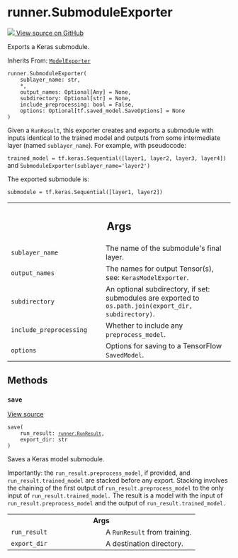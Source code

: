 # runner.SubmoduleExporter

<!-- Insert buttons and diff -->

<a target="_blank" href="https://github.com/tensorflow/gnn/tree/master/tensorflow_gnn/runner/utils/model_export.py#L90-L167">
<img src="https://www.tensorflow.org/images/GitHub-Mark-32px.png" /> View source
on GitHub </a>

Exports a Keras submodule.

Inherits From: [`ModelExporter`](../runner/ModelExporter.md)

<pre class="devsite-click-to-copy prettyprint lang-py tfo-signature-link">
<code>runner.SubmoduleExporter(
    sublayer_name: str,
    *,
    output_names: Optional[Any] = None,
    subdirectory: Optional[str] = None,
    include_preprocessing: bool = False,
    options: Optional[tf.saved_model.SaveOptions] = None
)
</code></pre>

<!-- Placeholder for "Used in" -->

Given a `RunResult`, this exporter creates and exports a submodule with inputs
identical to the trained model and outputs from some intermediate layer (named
`sublayer_name`). For example, with pseudocode:

`trained_model = tf.keras.Sequential([layer1, layer2, layer3, layer4])` and
`SubmoduleExporter(sublayer_name='layer2')`

The exported submodule is:

`submodule = tf.keras.Sequential([layer1, layer2])`

<!-- Tabular view -->

 <table class="responsive fixed orange">
<colgroup><col width="214px"><col></colgroup>
<tr><th colspan="2"><h2 class="add-link">Args</h2></th></tr>

<tr>
<td>
<code>sublayer_name</code><a id="sublayer_name"></a>
</td>
<td>
The name of the submodule's final layer.
</td>
</tr><tr>
<td>
<code>output_names</code><a id="output_names"></a>
</td>
<td>
The names for output Tensor(s), see: <code>KerasModelExporter</code>.
</td>
</tr><tr>
<td>
<code>subdirectory</code><a id="subdirectory"></a>
</td>
<td>
An optional subdirectory, if set: submodules are exported
to <code>os.path.join(export_dir, subdirectory)</code>.
</td>
</tr><tr>
<td>
<code>include_preprocessing</code><a id="include_preprocessing"></a>
</td>
<td>
Whether to include any <code>preprocess_model</code>.
</td>
</tr><tr>
<td>
<code>options</code><a id="options"></a>
</td>
<td>
Options for saving to a TensorFlow <code>SavedModel</code>.
</td>
</tr>
</table>

## Methods

<h3 id="save"><code>save</code></h3>

<a target="_blank" class="external" href="https://github.com/tensorflow/gnn/tree/master/tensorflow_gnn/runner/utils/model_export.py#L129-L167">View
source</a>

<pre class="devsite-click-to-copy prettyprint lang-py tfo-signature-link">
<code>save(
    run_result: <a href="../runner/RunResult.md"><code>runner.RunResult</code></a>,
    export_dir: str
)
</code></pre>

Saves a Keras model submodule.

Importantly: the `run_result.preprocess_model`, if provided, and
`run_result.trained_model` are stacked before any export. Stacking involves the
chaining of the first output of `run_result.preprocess_model` to the only input
of `run_result.trained_model.` The result is a model with the input of
`run_result.preprocess_model` and the output of `run_result.trained_model.`

<!-- Tabular view -->

 <table class="responsive fixed orange">
<colgroup><col width="214px"><col></colgroup>
<tr><th colspan="2">Args</th></tr>

<tr>
<td>
<code>run_result</code>
</td>
<td>
A <code>RunResult</code> from training.
</td>
</tr><tr>
<td>
<code>export_dir</code>
</td>
<td>
A destination directory.
</td>
</tr>
</table>
